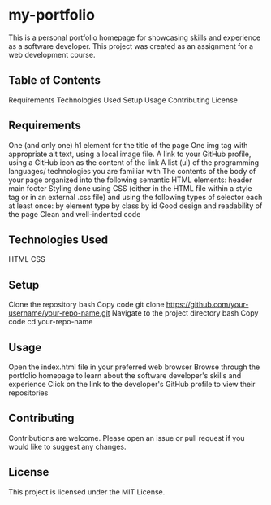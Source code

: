 # my-portfolio


This is a personal portfolio homepage for showcasing skills and experience as a software developer. This project was created as an assignment for a web development course.

## Table of Contents
Requirements
Technologies Used
Setup
Usage
Contributing
License


## Requirements
One (and only one) h1 element for the title of the page
One img tag with appropriate alt text, using a local image file.
A link to your GitHub profile, using a GitHub icon as the content of the link
A list (ul) of the programming languages/ technologies you are familiar with
The contents of the body of your page organized into the following semantic HTML elements:
header
main
footer
Styling done using CSS (either in the HTML file within a style tag or in an external .css file) and using the following types of selector each at least once:
by element type
by class
by id
Good design and readability of the page
Clean and well-indented code


## Technologies Used
HTML
CSS


## Setup
Clone the repository
bash
Copy code
git clone https://github.com/your-username/your-repo-name.git
Navigate to the project directory
bash
Copy code
cd your-repo-name


## Usage
Open the index.html file in your preferred web browser
Browse through the portfolio homepage to learn about the software developer's skills and experience
Click on the link to the developer's GitHub profile to view their repositories


## Contributing
Contributions are welcome. Please open an issue or pull request if you would like to suggest any changes.

## License
This project is licensed under the MIT License.




